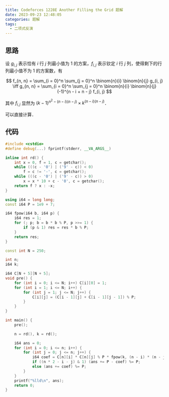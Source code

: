 ```yaml
---
title: Codeforces 1228E Another Filling the Grid 题解
date: 2023-09-23 12:48:05
categories: 题解
tags:
  - 二项式反演
---
```


<!-- more -->

## 思路

设 $g_{i, j}$ 表示恰有 $i$ 行 $j$ 列最小值为 $1$ 的方案，$f_{i, j}$ 表示钦定 $i$ 行 $j$ 列，使得剩下的行列最小值不为 $1$ 的方案数，有

$$
f_{n, n} = \sum_{i = 0}^n \sum_{j = 0}^n \binom{n}{i} \binom{n}{j} g_{i, j} \iff g_{n, n} = \sum_{i = 0}^n \sum_{j = 0}^n \binom{n}{i} \binom{n}{j} (-1)^{n - i + n - j} f_{i, j}
$$

其中 $f_{i, j}$ 显然为 $(k - 1)^{n^2 - (n - i)(n - j)} \times k^{(n - i)(n - j)}$．

可以直接计算．

## 代码

```cpp
#include <cstdio>
#define debug(...) fprintf(stderr, __VA_ARGS__)

inline int rd() {
	int x = 0, f = 1, c = getchar();
	while (((c - '0') | ('9' - c)) < 0)
		f = c != '-', c = getchar();
	while (((c - '0') | ('9' - c)) > 0)
		x = x * 10 + c - '0', c = getchar();
	return f ? x : -x;
}

using i64 = long long;
const i64 P = 1e9 + 7;

i64 fpow(i64 b, i64 p) {
	i64 res = 1;
	for (; p; b = b * b % P, p >>= 1) {
		if (p & 1) res = res * b % P;
	}
	return res;
}

const int N = 250;

int n;
i64 k;

i64 C[N + 5][N + 5];
void pre() {
	for (int i = 0; i <= N; i++) C[i][0] = 1;
	for (int i = 1; i <= N; i++) {
		for (int j = 1; j <= N; j++) {
			C[i][j] = (C[i - 1][j] + C[i - 1][j - 1]) % P;
		}
	}
}

int main() {
	pre();

	n = rd(), k = rd();

	i64 ans = 0;
	for (int i = 0; i <= n; i++) {
		for (int j = 0; j <= n; j++) {
			i64 coef = C[n][i] * C[n][j] % P * fpow(k, (n - i) * (n - j)) % P * fpow(k - 1, n * n - (n - i) * (n - j)) % P;
			if ((n * 2 - i - j) & 1) (ans += P - coef) %= P;
			else (ans += coef) %= P;
		}
	}
	printf("%lld\n", ans);
	return 0;
}
```
